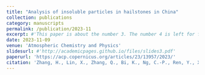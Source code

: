 ```yaml
---
title: "Analysis of insoluble particles in hailstones in China"
collection: publications
category: manuscripts
permalink: /publication/2023-11
excerpt: #'This paper is about the number 3. The number 4 is left for future work.'
date: 2023-11-09
venue: 'Atmospheric Chemistry and Physics'
slidesurl: #'http://academicpages.github.io/files/slides3.pdf'
paperurl: 'https://acp.copernicus.org/articles/23/13957/2023/'
citation: 'Zhang, H., Lin, X., Zhang, Q., Bi, K., Ng, C.-P., Ren, Y., Xue, H., Chen, L., and Chang, Z.: Analysis of insoluble particles in hailstones in China, Atmos. Chem. Phys., 23, 13957–13971, https://doi.org/10.5194/acp-23-13957-2023, 2023.'
---
```


